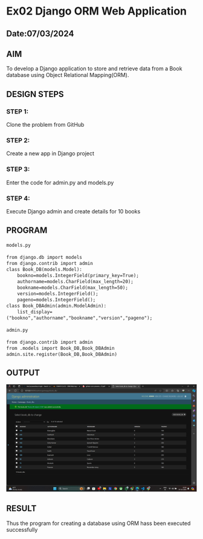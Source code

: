 # Ex02 Django ORM Web Application
## Date:07/03/2024 

## AIM
To develop a Django application to store and retrieve data from a Book database using Object Relational Mapping(ORM).

## DESIGN STEPS

### STEP 1:
Clone the problem from GitHub

### STEP 2:
Create a new app in Django project

### STEP 3:
Enter the code for admin.py and models.py

### STEP 4:
Execute Django admin and create details for 10 books

## PROGRAM
```
models.py

from django.db import models
from django.contrib import admin
class Book_DB(models.Model):
    bookno=models.IntegerField(primary_key=True);
    authorname=models.CharField(max_length=20);
    bookname=models.CharField(max_length=50);
    version=models.IntegerField();
    pageno=models.IntegerField();
class Book_DBAdmin(admin.ModelAdmin):
    list_display=("bookno","authorname","bookname","version","pageno");

admin.py

from django.contrib import admin
from .models import Book_DB,Book_DBAdmin
admin.site.register(Book_DB,Book_DBAdmin)

```
## OUTPUT
![alt text](<Screenshot 2024-03-07 222950.png>)


## RESULT
Thus the program for creating a database using ORM hass been executed successfully
